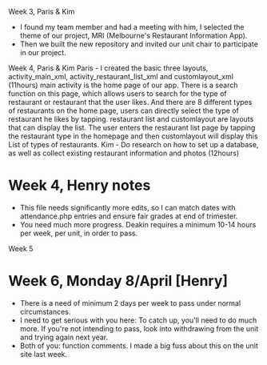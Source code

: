 Week 3, Paris & Kim
- I found my team member and had a meeting with him, I selected the theme of our project, MRI (Melbourne's Restaurant Information App). 
- Then we built the new repository and invited our unit chair to participate in our project.

Week 4, Paris & Kim
Paris - I created the basic three layouts, activity_main_xml, activity_restaurant_list_xml and customlayout_xml (11hours)
  main activity is the home page of our app. There is a search function on this page, which allows users to search for the type of restaurant or restaurant that the user likes. And there are 8 different types of restaurants on the home page, users can directly select the type of restaurant he likes by tapping.
  restaurant list and customlayout are layouts that can display the list. The user enters the restaurant list page by tapping the restaurant type in the homepage and then customlayout will display this List of types of restaurants.
Kim - Do research on how to set up a database, as well as collect existing restaurant information and photos (12hours)

# Week 4, Henry notes
- This file needs significantly more edits, so I can match dates with attendance.php entries and ensure fair grades at end of trimester.
- You need much more progress. Deakin requires a minimum 10-14 hours per week, per unit, in order to pass.

Week 5

# Week 6, Monday 8/April [Henry]
- There is a need of minimum 2 days per week to pass under normal circumstances. 
- I need to get serious with you here: To catch up, you'll need to do much more. If you're not intending to pass, look into withdrawing from the unit and trying again next year.
- Both of you: function comments. I made a big fuss about this on the unit site last week.

